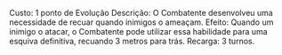 Custo: 1 ponto de Evolução
Descrição: O Combatente desenvolveu uma necessidade de recuar quando inimigos o ameaçam.
Efeito: Quando um inimigo o atacar, o Combatente pode utilizar essa habilidade para uma esquiva definitiva, recuando 3 metros para trás.
Recarga: 3 turnos.
